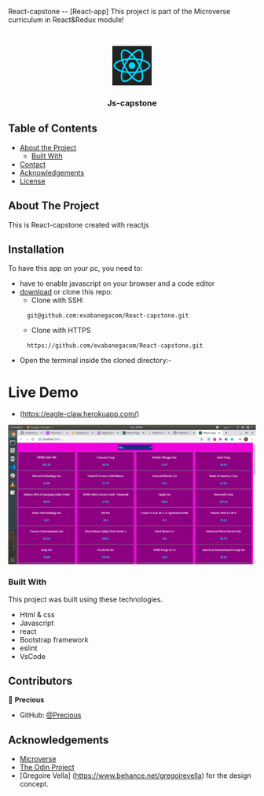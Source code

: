 <!--
*** Thanks for checking out this README Template. If you have a suggestion that would
*** make this better, please fork the repo and create a pull request or simply open
*** an issue with the tag "enhancement".
*** Thanks again! Now go create something AMAZING! :D
-->

<!-- PROJECT SHIELDS -->
<!--
*** I'm using markdown "reference style" links for readability.
*** Reference links are enclosed in brackets [ ] instead of parentheses ( ).
*** See the bottom of this document for the declaration of the reference variables
*** for contributors-url, forks-url, etc. This is an optional, concise syntax you may use.
*** https://www.markdownguide.org/basic-syntax/#reference-style-links
-->
React-capstone -- [React-app]
This project is part of the Microverse curriculum in React&Redux module!

<br />
<p align="center">
  <a href="https://github.com/evabanegacom/React-capstone/feature">
    <img src="images/react.png" alt="Logo" width="80" height="80">
  </a>

  <h3 align="center">Js-capstone</h3>

<!-- TABLE OF CONTENTS -->
## Table of Contents

* [About the Project](#about-the-project)
  * [Built With](#built-with)
* [Contact](#contact)
* [Acknowledgements](#acknowledgements)
* [License](#license)

<!-- ABOUT THE PROJECT -->
## About The Project

This is React-capstone created with reactjs
<!-- INSTALLATION -->
## Installation

To have this app on your pc, you need to:
* have to enable javascript on your browser and a code editor
* [download](git@github.com:evabanegacom/React-capstone.git) or clone this repo:
  - Clone with SSH:
  ```
    git@github.com:evabanegacom/React-capstone.git
  ```
  - Clone with HTTPS
  ```
    https://github.com/evabanegacom/React-capstone.git
  ```
* Open the terminal inside the cloned directory:-

# Live Demo
- (https://eagle-claw.herokuapp.com/)

![Screenshot](images/app.png)

### Built With
This project was built using these technologies.
* Html & css
* Javascript
* react
* Bootstrap framework
* eslint
* VsCode
<!-- CONTACT -->
## Contributors

👤 **Precious**

- GitHub: [@Precious](https://github.com/evabanegacom)

<!-- ACKNOWLEDGEMENTS -->
## Acknowledgements
* [Microverse](https://www.microverse.org/)
* [The Odin Project](https://www.theodinproject.com/)
* [Gregoire Vella] (https://www.behance.net/gregoirevella) for the design concept.